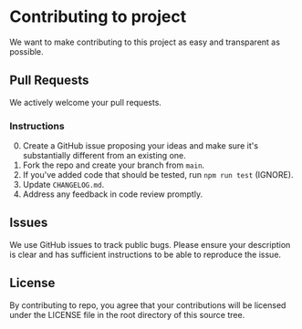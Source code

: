 # Contributing to project

We want to make contributing to this project as easy and transparent as
possible.

## Pull Requests

We actively welcome your pull requests.

### Instructions

0. Create a GitHub issue proposing your ideas and make sure it's substantially different from an existing one.
1. Fork the repo and create your branch from `main`.
2. If you've added code that should be tested, run `npm run test` (IGNORE).
3. Update `CHANGELOG.md`.
4. Address any feedback in code review promptly.

## Issues

We use GitHub issues to track public bugs. Please ensure your description is
clear and has sufficient instructions to be able to reproduce the issue.

## License

By contributing to repo, you agree that your contributions will be licensed
under the LICENSE file in the root directory of this source tree.
